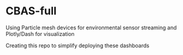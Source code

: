 # CBAS-full
Using Particle mesh devices for environmental sensor streaming and Plotly/Dash for visualization

Creating this repo to simplify deploying these dashboards
